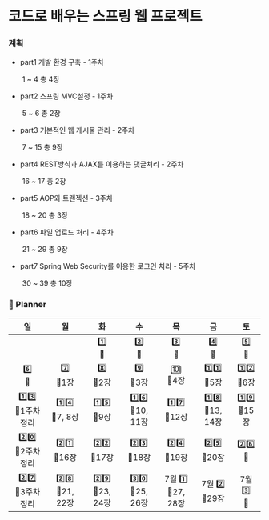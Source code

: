 # 코드로 배우는 스프링 웹 프로젝트



### 계획

- part1 개발 환경 구축 - 1주차

  ​	1 ~ 4 총 4장

- part2 스프링 MVC설정 - 1주차

  ​	5 ~ 6 총 2장

- part3 기본적인 웹 게시물 관리 - 2주차

  ​	7 ~ 15 총 9장

- part4 REST방식과 AJAX를 이용하는 댓글처리 - 2주차

  ​	16 ~ 17 총 2장

- part5 AOP와 트랜젝션 - 3주차

  ​	18 ~ 20 총 3장

- part6 파일 업로드 처리 - 4주차

  ​	21 ~ 29 총 9장

- part7 Spring Web Security를 이용한 로그인 처리 - 5주차

  ​	30 ~ 39 총 10장
   
   
### 📆 Planner


|              일         |           월             |           화            |            수           |          목           |        금             |         토         |
| :--------------------: | :---------------------: | :---------------------: | :---------------------: | :--------------------: | :-------------------: | :----------------: |
|                        |                         |        1️⃣<br />📌      |       2️⃣ <br />📌     |         3️⃣ <br />📌    |       4️⃣<br />📌     |  5️⃣<br />📌       |
| 6️⃣<br />📌            |    7️⃣<br />📌1장       |     8️⃣<br />📌2장      |        9️⃣<br />📌3장   |  🔟<br />📌4장         |   1️⃣1️⃣<br />📌5장   | 1️⃣2️⃣<br />📌6장   |
| 1️⃣3️⃣<br />📌1주차정리 | 1️⃣4️⃣<br />📌7, 8장     |  1️⃣5️⃣<br />📌9장      | 1️⃣6️⃣  <br />📌10, 11장 | 1️⃣7️⃣<br />📌12장      | 1️⃣8️⃣<br />📌13, 14장 | 1️⃣9️⃣<br />📌15장 |
| 2️⃣0️⃣<br />📌2주차정리 | 2️⃣1️⃣<br />📌16장       |   2️⃣2️⃣<br />📌17장    |   2️⃣3️⃣<br />📌18장     |     2️⃣4️⃣<br />📌19장  | 2️⃣5️⃣<br />📌20장     | 2️⃣6️⃣   <br />📌  |
| 2️⃣7️⃣<br />📌3주차정리 | 2️⃣8️⃣<br />📌21, 22장   | 2️⃣9️⃣<br />📌23, 24장  | 3️⃣0️⃣<br />📌25, 26장   | 7월 1️⃣<br />📌27, 28장 | 7월 2️⃣<br />📌29장   | 7월 3️⃣<br />📌    |

